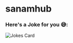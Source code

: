 # sanamhub

### Here's a Joke for you 😅:

<img src="https://readme-jokes.vercel.app/api" alt="Jokes Card" />

